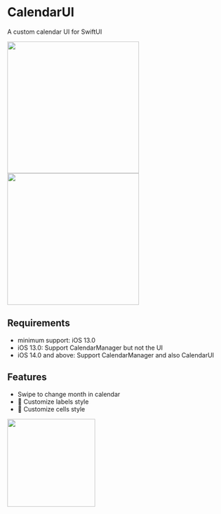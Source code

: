 # CalendarUI

A custom calendar UI for SwiftUI

<p float="left">
  <img src="https://user-images.githubusercontent.com/36991424/175928096-ff3a071f-637b-48c1-a3e6-80e3e258a724.gif" width=300 />

  <img src="https://user-images.githubusercontent.com/36991424/177044199-4917fdfb-5ac9-4f5d-97e0-ea2dc7b6d05e.gif" width=300 />
</p>

## Requirements
- minimum support: iOS 13.0
- iOS 13.0: Support CalendarManager but not the UI
- iOS 14.0 and above: Support CalendarManager and also CalendarUI

## Features
- Swipe to change month in calendar
- 🚧 Customize labels style
- 🚧 Customize cells style

<p float="left">
  <img src="https://user-images.githubusercontent.com/36991424/175928755-9e5eb554-28bc-46e6-986d-43b2ca533e34.png" width=200 />
</p>

